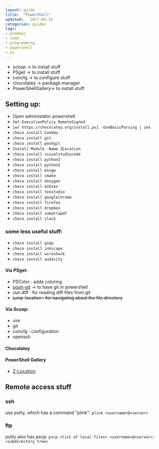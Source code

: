 ```yaml
---
layout: guide
title:  "PowerShell"
updated:   2017-04-14
categories: guides
tags:
- windows
- code
- programming
- powershell
- ps
---
```

* scoop -> to install stuff
* PSget -> to install stuff
* concfg -> to configure stuff
* chocolatey -> package manager
* PowerShellGallery-> to install stuff

## Setting up:
- Open administator powershell
- `Set-ExecutionPolicy RemoteSigned`
- `iwr https://chocolatey.org/install.ps1 -UseBasicParsing | iex`
- `choco install ConEmu`
- `choco install git`
- `choco install poshgit`
- `Install-Module -Name ZLocation`
- `choco install visualstudiocode`
- `choco install python3`
- `choco install python2`
- `choco install mingw`
- `choco install cmake`
- `choco install doxygen`
- `choco install miktex`
- `choco install texstudio`
- `choco install googlechrome`
- `choco install firefox`
- `choco install dropbox`   
- `choco install sumatrapdf`
- `choco install slack`

### some less useful stuff:
- `choco install gimp`
- `choco install inkscape` 
- `choco install wireshark`
- `choco install audacity`

#### Via PSget:
* PSColor : adds coloring
* [posh-git](https://github.com/dahlbyk/posh-git) -> to have git in powershell
* out-diff : for reading diff files from git
* <del>jump-location : for navigating about the file directory</del>

#### Via Scoop:
* vim
* git
* concfg : configuration
* openssh

#### Chocolatey

#### PowerShell Gallery
* [Z-Location](https://github.com/vors/ZLocation)

## Remote access stuff

### ssh
use putty, which has a command "plink":
`plink <username>@<server>`

### ftp
putty also has pscp: 
`pscp <list of local files> <username>@<server>:<subdirectory tree>`
